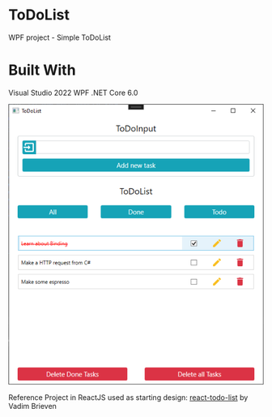 # ToDoList
WPF project - Simple ToDoList

# Built With
Visual Studio 2022
WPF .NET Core 6.0

![Screenshot of App](/screenshot.png?raw=true)

Reference Project in ReactJS used as starting design:
[react-todo-list](https://github.com/Va2/react-todo-list) by Vadim Brieven

